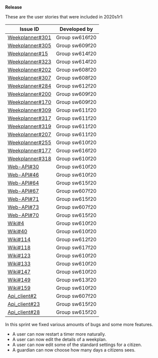 **Release**

These are the user stories that were included in 2020s1r1:

| **Issue ID**   |**Developed by**                                                            |
| -------------- |---------------------------------------------------------------------------|
| [Weekplanner#301](https://github.com/aau-giraf/weekplanner/issues/310) | Group sw616f20  |
| [Weekplanner#305](https://github.com/aau-giraf/weekplanner/issues/305) | Group sw609f20  |
| [Weekplanner#15](https://github.com/aau-giraf/weekplanner/issues/15)   | Group sw614f20  |
| [Weekplanner#323](https://github.com/aau-giraf/weekplanner/issues/323) | Group sw614f20  |
| [Weekplanner#202](https://github.com/aau-giraf/weekplanner/issues/202) | Group sw608f20  |
| [Weekplanner#307](https://github.com/aau-giraf/weekplanner/issues/307) | Group sw608f20  |
| [Weekplanner#284](https://github.com/aau-giraf/weekplanner/issues/284) | Group sw612f20  |
| [Weekplanner#200](https://github.com/aau-giraf/weekplanner/issues/200) | Group sw609f20  |
| [Weekplanner#170](https://github.com/aau-giraf/weekplanner/issues/170) | Group sw609f20  |
| [Weekplanner#309](https://github.com/aau-giraf/weekplanner/issues/309) | Group sw611f20  |
| [Weekplanner#317](https://github.com/aau-giraf/weekplanner/issues/317) | Group sw611f20  |
| [Weekplanner#319](https://github.com/aau-giraf/weekplanner/issues/319) | Group sw611f20  |
| [Weekplanner#207](https://github.com/aau-giraf/weekplanner/issues/207) | Group sw611f20  |
| [Weekplanner#255](https://github.com/aau-giraf/weekplanner/issues/255) | Group sw610f20  |
| [Weekplanner#177](https://github.com/aau-giraf/weekplanner/issues/177) | Group sw616f20  |
| [Weekplanner#318](https://github.com/aau-giraf/weekplanner/issues/318) | Group sw610f20  |
| [Web-API#30](https://github.com/aau-giraf/web-api/issues/30)           | Group sw610f20  |
| [Web-API#46](https://github.com/aau-giraf/web-api/issues/46)           | Group sw610f20  |
| [Web-API#64](https://github.com/aau-giraf/web-api/issues/64)           | Group sw615f20  |
| [Web-API#67](https://github.com/aau-giraf/web-api/issues/67)           | Group sw607f20  |
| [Web-API#71](https://github.com/aau-giraf/web-api/issues/71)           | Group sw615f20  |
| [Web-API#73](https://github.com/aau-giraf/web-api/issues/73)           | Group sw607f20  |
| [Web-API#70](https://github.com/aau-giraf/web-api/issues/70)           | Group sw615f20  |
| [Wiki#4](https://github.com/aau-giraf/wiki/issues/4)                   | Group sw610f20  |
| [Wiki#40](https://github.com/aau-giraf/wiki/issues/40)                 | Group sw610f20  |
| [Wiki#114](https://github.com/aau-giraf/wiki/issues/114)               | Group sw612f20  |
| [Wiki#118](https://github.com/aau-giraf/wiki/issues/118)               | Group sw617f20  |
| [Wiki#123](https://github.com/aau-giraf/wiki/issues/123)               | Group sw610f20  |
| [Wiki#133](https://github.com/aau-giraf/wiki/issues/133)               | Group sw610f20  |
| [Wiki#147](https://github.com/aau-giraf/wiki/issues/147)               | Group sw610f20  |
| [Wiki#149](https://github.com/aau-giraf/wiki/issues/149)               | Group sw613f20  |
| [Wiki#159](https://github.com/aau-giraf/wiki/issues/159)               | Group sw610f20  |
| [Api_client#2](https://github.com/aau-giraf/api_client/issues/2)       | Group sw607f20  |
| [Api_client#23](https://github.com/aau-giraf/api_client/issues/23)     | Group sw615f20  |
| [Api_client#28](https://github.com/aau-giraf/api_client/issues/28)     | Group sw615f20  |

In this sprint we fixed various amounts of bugs and some more features.

* A user can now restart a timer more naturally.
* A user can now edit the details of a weekplan.
* A user can now edit some of the standard settings for a citizen.
* A guardian can now choose how many days a citizens sees.